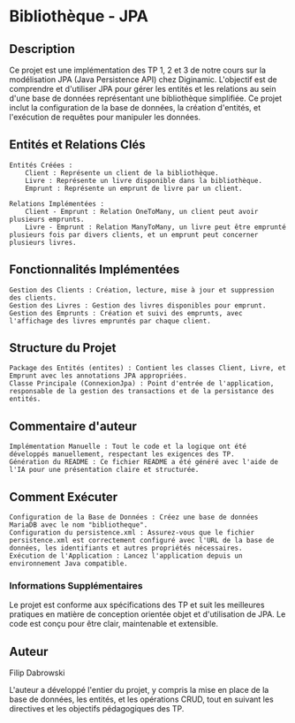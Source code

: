 <h1>Bibliothèque - JPA</h1>
<h2>Description</h2>

Ce projet est une implémentation des TP 1, 2 et 3 de notre cours sur la modélisation JPA (Java Persistence API) chez Diginamic. L'objectif est de comprendre et d'utiliser JPA pour gérer les entités et les relations au sein d'une base de données représentant une bibliothèque simplifiée. Ce projet inclut la configuration de la base de données, la création d'entités, et l'exécution de requêtes pour manipuler les données.

<h2>Entités et Relations Clés</h2>

    Entités Créées :
        Client : Représente un client de la bibliothèque.
        Livre : Représente un livre disponible dans la bibliothèque.
        Emprunt : Représente un emprunt de livre par un client.

    Relations Implémentées :
        Client - Emprunt : Relation OneToMany, un client peut avoir plusieurs emprunts.
        Livre - Emprunt : Relation ManyToMany, un livre peut être emprunté plusieurs fois par divers clients, et un emprunt peut concerner plusieurs livres.

<h2>Fonctionnalités Implémentées</h2>

    Gestion des Clients : Création, lecture, mise à jour et suppression des clients.
    Gestion des Livres : Gestion des livres disponibles pour emprunt.
    Gestion des Emprunts : Création et suivi des emprunts, avec l'affichage des livres empruntés par chaque client.

<h2>Structure du Projet</h2>

    Package des Entités (entites) : Contient les classes Client, Livre, et Emprunt avec les annotations JPA appropriées.
    Classe Principale (ConnexionJpa) : Point d'entrée de l'application, responsable de la gestion des transactions et de la persistance des entités.

<h2>Commentaire d'auteur</h2>

    Implémentation Manuelle : Tout le code et la logique ont été développés manuellement, respectant les exigences des TP.
    Génération du README : Ce fichier README a été généré avec l'aide de l'IA pour une présentation claire et structurée.

<h2>Comment Exécuter</h2>

    Configuration de la Base de Données : Créez une base de données MariaDB avec le nom "bibliotheque".
    Configuration du persistence.xml : Assurez-vous que le fichier persistence.xml est correctement configuré avec l'URL de la base de données, les identifiants et autres propriétés nécessaires.
    Exécution de l'Application : Lancez l'application depuis un environnement Java compatible.

<h3>Informations Supplémentaires</h3>

Le projet est conforme aux spécifications des TP et suit les meilleures pratiques en matière de conception orientée objet et d'utilisation de JPA. Le code est conçu pour être clair, maintenable et extensible.

<h2>Auteur</h2>

<p>Filip Dabrowski</p>
<p>L'auteur a développé l'entier du projet, y compris la mise en place de la base de données, les entités, et les opérations CRUD, tout en suivant les directives et les objectifs pédagogiques des TP.</p>
